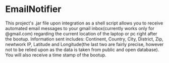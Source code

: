 # EmailNotifier
This project's .jar file upon integration as a shell script allows you to receive automated email messages to your gmail 
inbox(currently works only for @gmail.com) regarding the current location of the laptop or pc right after the bootup. 
Information sent includes: Continent, Country, City, District, Zip, newtwork IP, Latitude and Longitude(the last two are 
fairly precise, however not to be relied upon as the data is taken from public and open database). You will also receive 
a time stamp of the bootup.
